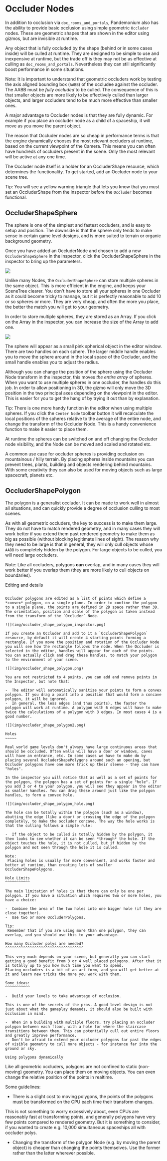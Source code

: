 

Occluder Nodes
==============

In addition to occlusion via `doc_rooms_and_portals`, Pandemonium also has the ability to provide basic occlusion using simple geometric `Occluder` nodes. These are geometric shapes that are shown in the editor using gizmos, but are invisible at runtime.

Any object that is fully occluded by the shape (behind or in some cases inside) will be culled at runtime. They are designed to be simple to use and inexpensive at runtime, but the trade off is they may not be as effective at culling as `doc_rooms_and_portals`. Nevertheless they can still significantly boost performance in some situations.

Note:
 It is important to understand that geometric occluders work by testing the axis aligned bounding box (`AABB`) of the occludee against the occluder. The AABB must be *fully occluded* to be culled. The consequence of this is that smaller objects are more likely to be effectively culled than larger objects, and larger occluders tend to be much more effective than smaller ones.

A major advantage to Occluder nodes is that they are fully dynamic. For example if you place an occluder node as a child of a spaceship, it will move as you move the parent object.

The reason that Occluder nodes are so cheap in performance terms is that the engine dynamically chooses the most relevant occluders at runtime, based on the current viewpoint of the Camera. This means you can often have hundreds of occluders present in the scene. Only the most relevant will be active at any one time.

The Occluder node itself is a holder for an OccluderShape resource, which determines the functionality. To get started, add an Occluder node to your scene tree.

Tip:
 You will see a yellow warning triangle that lets you know that you must set an OccluderShape from the inspector before the `Occluder` becomes functional.

OccluderShapeSphere
-------------------

The sphere is one of the simplest and fastest occluders, and is easy to setup and position. The downside is that the sphere only tends to make sense in certain game level designs, and is more suited to terrain or organic background geometry.

Once you have added an OccluderNode and chosen to add a new `OccluderShapeSphere` in the inspector, click the OccluderShapeSphere in the inspector to bring up the parameters.

![](img/occluder_shape_sphere_inspector.png)

Unlike many Nodes, the `OccluderShapeSphere` can store multiple spheres in the same object. This is more efficient in the engine, and keeps your SceneTree clearer. You don't have to store all your spheres in one Occluder as it could become tricky to manage, but it is perfectly reasonable to add 10 or so spheres or more. They are very cheap, and often the more you place, the better the match you will get to your geometry.

In order to store multiple spheres, they are stored as an Array. If you click on the Array in the inspector, you can increase the size of the Array to add one.

![](img/occluder_shape_sphere_terrain.png)

The sphere will appear as a small pink spherical object in the editor window. There are two handles on each sphere. The larger middle handle enables you to move the sphere around in the local space of the Occluder, and the small handle enables you to adjust the radius.

Although you can change the position of the sphere using the Occluder Node transform in the inspector, this moves *the entire array* of spheres. When you want to use multiple spheres in one occluder, the handles do this job. In order to allow positioning in 3D, the gizmo will only move the 3D position in the two principal axes depending on the viewpoint in the editor. This is easier for you to get the hang of by trying it out than by explanation.

Tip:
 There is one more handy function in the editor when using multiple spheres. If you click the `Center Node` toolbar button it will recalculate the local positions of the spheres relative to the average of the entire node, and change the transform of the Occluder Node. This is a handy convenience function to make it easier to place them.

At runtime the spheres can be switched on and off changing the Occluder node visibility, and the Node can be moved and scaled and rotated etc.

A common use case for occluder spheres is providing occlusion on mountainous / hilly terrain. By placing spheres inside mountains you can prevent trees, plants, building and objects rendering behind mountains. With some creativity they can also be used for moving objects such as large spacecraft, planets etc.

OccluderShapePolygon
--------------------

The polygon is a generalist occluder. It can be made to work well in almost all situations, and can quickly provide a degree of occlusion culling to most scenes.

As with all geometric occluders, the key to success is to make them large. They do not have to match rendered geometry, and in many cases they will work better if you extend them past rendered geometry to make them as big as possible (without blocking legitimate lines of sight). The reason why they need to be large is that in general, they will only cull objects whose `AABB` is completely hidden by the polygon. For large objects to be culled, you will need large occluders.

Note:
 Like all occluders, polygons **can** overlap, and in many cases they will work better if you overlap them (they are more likely to cull objects on boundaries).

Editing and details
~~~~~~~~~~~~~~~~~~~

Occluder polygons are edited as a list of points which define a *convex* polygon, on a single plane. In order to confine the polygon to a single plane, the points are defined in 2D space rather than 3D. The orientation, position and scale of the polygon is taken instead from the transform of the `Occluder` Node.

![](img/occluder_shape_polygon_inspector.png)

If you create an Occluder and add to it a `OccluderShapePolygon` resource, by default it will create 4 starting points forming a rectangle. If you move the position and rotation of the Occluder Node you will see how the rectangle follows the node. When the Occluder is selected in the editor, handles will appear for each of the points. You can actually click and drag these handles, to match your polygon to the environment of your scene.

![](img/occluder_shape_polygon.png)

You are not restricted to 4 points, you can add and remove points in the Inspector, but note that:

-  The editor will automatically sanitize your points to form a convex polygon. If you drag a point into a position that would form a concave polygon, it will be ignored.
-  In general, the less edges (and thus points), the faster the polygon will work at runtime. A polygon with 6 edges will have to make twice the calculations of a polygon with 3 edges. In most cases 4 is a good number.

![](img/occluder_shape_polygon2.png)

Holes
~~~~~

Real world game levels don't always have large continuous areas that should be occluded. Often walls will have a door or windows, caves will have an entrance, etc. In some cases we have to make do by placing several OccluderShapePolygons around such an opening, but Occluder polygons have one more trick up their sleeve - they can have "holes".

In the inspector you will notice that as well as a set of points for the polygon, the polygon has a set of points for a single "hole". If you add 3 or 4 to your polygon, you will see they appear in the editor as smaller handles. You can drag these around just like the polygon handles, to form a convex hole.

![](img/occluder_shape_polygon_hole.png)

The hole can be totally within the polygon (such as a window), abutting the edge (like a door) or crossing the edge of the polygon completely, to make the occluder concave. The way the hole works is that the culling follows a simple rule:

-  If the object to be culled is totally hidden by the polygon, it then looks to see whether it can be seen *through* the hole. If the object touches the hole, it is not culled, but if hidden by the polygon and not seen through the hole it is culled.

Note:
 Placing holes is usually far more convenient, and works faster and better at runtime, than creating lots of smaller OccluderShapePolygons.

Hole Limits
^^^^^^^^^^^

The main limitation of holes is that there can only be one per polygon. If you have a situation which requires two or more holes, you have a choice:

-  Combine the area of the two holes into one bigger hole (if they are close together).
-  Use two or more OccluderPolygons.

Tip:
 Remember that if you are using more than one polygon, they can overlap, and you should use this to your advantage.

How many Occluder polys are needed?
^^^^^^^^^^^^^^^^^^^^^^^^^^^^^^^^^^^

This very much depends on your scene, but generally you can start getting a good benefit from 3 or 4 well placed polygons. After that it is totally up to you how much time you want to spend.
Placing occluders is a bit of an art form, and you will get better at it and learn new tricks the more you work with them.

Some ideas:
^^^^^^^^^^^

-  Build your levels to take advantage of occlusion.

This is one of the secrets of the pros. A good level design is not just about what the gameplay demands, it should also be built with occlusion in mind.

-  When in a building with multiple floors, try placing an occluder polygon between each floor, with a hole for where the staircase transitions between them. This can potentially cull out entire floors and greatly improve performance.
-  Don't be afraid to extend your occluder polygons far past the edges of visible geometry to cull more objects - for instance far into the ground or sky.

Using polygons dynamically
~~~~~~~~~~~~~~~~~~~~~~~~~~

Like all geometric occluders, polygons are not confined to static (non-moving) geometry. You can place them on moving objects. You can even change the relative position of the points in realtime.

Some guidelines:

-  There is a slight cost to moving polygons, the points of the polygons must be transformed on the CPU each time their transform changes.

This is not something to worry excessively about, even CPUs are reasonably fast at transforming points, and generally polygons have very few points compared to rendered geometry. But it is something to consider, if you wanted to create e.g. 10,000 simultaneous spaceships all with occluder polys.

-  Changing the transform of the polygon Node (e.g. by moving the parent object) is cheaper than changing the points themselves. Use the former rather than the latter wherever possible.
